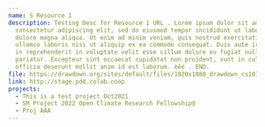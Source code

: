 ```yaml
---
name: S Resource 1
description: Testing Desc for Resource 1 URL . Lorem ipsum dolor sit amet,
  consectetur adipiscing elit, sed do eiusmod tempor incididunt ut labore et
  dolore magna aliqua. Ut enim ad minim veniam, quis nostrud exercitation
  ullamco laboris nisi ut aliquip ex ea commodo consequat. Duis aute irure dolor
  in reprehenderit in voluptate velit esse cillum dolore eu fugiat nulla
  pariatur. Excepteur sint occaecat cupidatat non proident, sunt in culpa qui
  officia deserunt mollit anim id est laborum. èêë . END.
file: https://drawdown.org/sites/default/files/1920x1080_drawdown_cs101_poster01_0.jpg
link: http://stage.pdd.colab.coop
projects:
  - This is a test project Oct2021
  - SM Project 2022 Open Climate Research Fellowship@
  - Proj AAA
---
```


